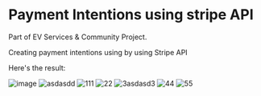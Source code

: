 <h1>Payment Intentions using stripe API</h1>
Part of EV Services & Community Project.


Creating payment intentions using by using Stripe API


Here's the result:

![image](https://github.com/lawlinerocker/Payment-Stripe/assets/38174412/2dcfd19b-3d7d-4a7d-8422-9a09793306ab)
![asdasdd](https://github.com/lawlinerocker/Payment-Stripe/assets/38174412/a42d4924-10b6-473e-a467-8ab791051395)
![111](https://github.com/lawlinerocker/Payment-Stripe/assets/38174412/c90dd7ce-ad4d-4fec-9778-dfdc9c763715)
![22](https://github.com/lawlinerocker/Payment-Stripe/assets/38174412/49e84568-5f52-4455-927e-9a024df5eb2b)
![3asdasd3](https://github.com/lawlinerocker/Payment-Stripe/assets/38174412/0cd3b0e5-0a49-4014-a4dd-dd7dbd413ac4)
![44](https://github.com/lawlinerocker/Payment-Stripe/assets/38174412/eaac0f4a-8d16-4ea0-ab5c-ebe68d8b70a8)
![55](https://github.com/lawlinerocker/Payment-Stripe/assets/38174412/25ca7d25-728e-4943-a67d-a57e0f61f8d2)
